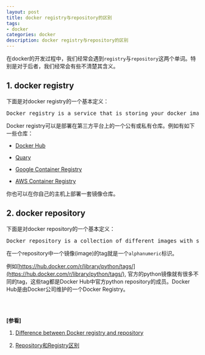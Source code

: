 ```yaml
---
layout: post
title: docker registry与repository的区别
tags:
- docker
categories: docker
description: docker registry与repository的区别
---
```



在docker的开发过程中，我们经常会遇到```registry```与```repository```这两个单词。特别是对于后者，我们经常会有些不清楚其含义。


<!-- more -->

## 1. docker registry

下面是对docker registry的一个基本定义：
<pre>
Docker registry is a service that is storing your docker images
</pre>
Docker registry可以是部署在第三方平台上的一个公有或私有仓库。例如有如下一些仓库：

* [Docker Hub](https://hub.docker.com/)

* [Quary](https://quay.io/)

* [Google Container Registry](https://cloud.google.com/container-registry/)

* [AWS Container Registry](https://aws.amazon.com/ecr/)

你也可以在你自己的主机上部署一套镜像仓库。

## 2. docker repository

下面是对docker repository的一个基本定义：
<pre>
Docker repository is a collection of different images with same name, that have different tags
</pre>

在一个repository中一个镜像(image)的tag就是一个```alphanumeric```标识。

例如[https://hub.docker.com/r/library/python/tags/](https://hub.docker.com/r/library/python/tags/), 官方的python镜像就有很多不同的tag，这些tag都是Docker Hub中官方python repository的成员。Docker Hub是由Docker公司维护的一个Docker Registry。









<br />
<br />

**[参看]**

1. [Difference between Docker registry and repository](https://stackoverflow.com/questions/34004076/difference-between-docker-registry-and-repository)

2. [Repository和Registry区别](https://blog.csdn.net/rickiyeat/article/details/74509737)

<br />
<br />
<br />

